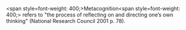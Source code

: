 <span style=font-weight: 400;>Metacognition</span><span style=font-weight: 400;> refers to "the process of reflecting on and directing one’s own thinking" (National Research Council 2001 p. 78).</span>